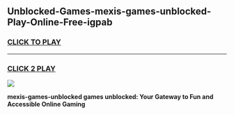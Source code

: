 
## Unblocked-Games-mexis-games-unblocked-Play-Online-Free-igpab
<h3>
<a href="https://premium76.site?title=mexis-games-unblocked&ref=26A">CLICK TO PLAY</a></h3>
<hr>

<h3>
<a href="https://premium76.site?title=mexis-games-unblocked&ref=26A">CLICK 2 PLAY</a>
  
</h3>

<a href="https://premium76.site?title=mexis-games-unblocked&ref=26A"><img src="https://clearcache.store/games.png"></a>


**mexis-games-unblocked games unblocked: Your Gateway to Fun and Accessible Online Gaming**
